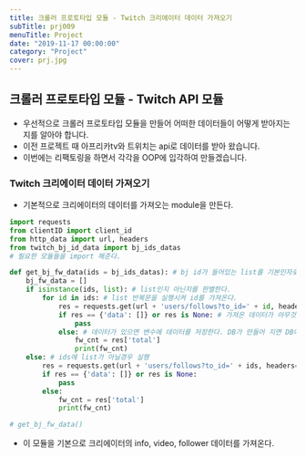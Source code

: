 ```yaml
---
title: 크롤러 프로토타입 모듈 - Twitch 크리에이터 데이터 가져오기
subTitle: prj009
menuTitle: Project
date: "2019-11-17 00:00:00"
category: "Project"
cover: prj.jpg
---
```


## 크롤러 프로토타입 모듈 - Twitch API 모듈

- 우선적으로 크롤러 프로토타입 모듈을 만들어 어떠한 데이터들이 어떻게 받아지는지를 알아야 합니다.
- 이전 프로젝트 때 아프리카tv와 트위치는 api로 데이터를 받아 왔습니다.
- 이번에는 리팩토링을 하면서 각각을 OOP에 입각하여 만들겠습니다.

### Twitch 크리에이터 데이터 가져오기

- 기본적으로 크리에이터의 데이터를 가져오는 module을 만든다.

```python
import requests
from clientID import client_id
from http_data import url, headers
from twitch_bj_id_data import bj_ids_datas
# 필요한 모듈들을 import 해준다.

def get_bj_fw_data(ids = bj_ids_datas): # bj id가 들어있는 list를 기본인자로 넣는다.
    bj_fw_data = []
    if isinstance(ids, list): # list인지 아닌지를 판별한다.
        for id in ids: # list 반복문을 실행시켜 id를 가져온다.
            res = requests.get(url + 'users/follows?to_id=' + id, headers=headers).json()
            if res == {'data': []} or res is None: # 가져온 데이터가 아무것도 없을 시에는 pass 한다.
                pass
            else: # 데이터가 있으면 변수에 데이터를 저장한다. DB가 만들어 지면 DB에 저장한다.
                fw_cnt = res['total']
                print(fw_cnt)
    else: # ids에 list가 아닐경우 실행
        res = requests.get(url + 'users/follows?to_id=' + ids, headers=headers).json()
        if res == {'data': []} or res is None:
            pass
        else:
            fw_cnt = res['total']
            print(fw_cnt)

# get_bj_fw_data()
```

- 이 모듈을 기본으로 크리에이터의 info, video, follower 데이터를 가져온다.